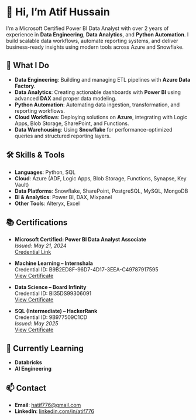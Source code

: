# 👋 Hi, I’m Atif Hussain

I'm a Microsoft Certified Power BI Data Analyst with over 2 years of experience in **Data Engineering**, **Data Analytics**, and **Python Automation**. I build scalable data workflows, automate reporting systems, and deliver business-ready insights using modern tools across Azure and Snowflake.

## 💼 What I Do

- **Data Engineering**: Building and managing ETL pipelines with **Azure Data Factory**.
- **Data Analytics**: Creating actionable dashboards with **Power BI** using advanced **DAX** and proper data modeling.
- **Python Automation**: Automating data ingestion, transformation, and reporting workflows.
- **Cloud Workflows**: Deploying solutions on **Azure**, integrating with Logic Apps, Blob Storage, SharePoint, and Functions.
- **Data Warehousing**: Using **Snowflake** for performance-optimized queries and structured reporting layers.

## 🛠 Skills & Tools

- **Languages**: Python, SQL  
- **Cloud**: Azure (ADF, Logic Apps, Blob Storage, Functions, Synapse, Key Vault)  
- **Data Platforms**: Snowflake, SharePoint, PostgreSQL, MySQL, MongoDB  
- **BI & Analytics**: Power BI, DAX, Mixpanel  
- **Other Tools**: Alteryx, Excel

## 📚 Certifications

- **Microsoft Certified: Power BI Data Analyst Associate**  
  *Issued: May 21, 2024*  
  [Credential Link](https://learn.microsoft.com/en-us/users/atifhussain-3032/credentials/2aee88f3a6573e12)

- **Machine Learning – Internshala**  
  Credential ID: B9B2ED8F-96D7-4D17-3EEA-C49787917595  
  [View Certificate](https://trainings.internshala.com/view_certificate/B39C76B2-D0E8-B316-9537-956A11ABD81D/B9B2ED8F-96D7-4D17-3EEA-C49787917595/)

- **Data Science – Board Infinity**  
  Credential ID: BI35DS99306091  
  [View Certificate](https://drive.google.com/file/d/1sJZptQ-LTb9CmiBxcwzRD3KZTrjllZwL/view)

- **SQL (Intermediate) – HackerRank**  
  Credential ID: 9B977509C1CD  
  *Issued: May 2025*  
  [View Certificate](https://www.hackerrank.com/certificates/454fb4ea7379)

## 🚀 Currently Learning

- **Databricks**
- **AI Engineering**

## 📫 Contact

- **Email**: hatif776@gmail.com  
- **LinkedIn**: [linkedin.com/in/atif776](https://www.linkedin.com/in/atif776/)
